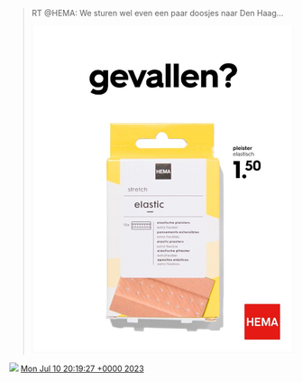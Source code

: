 > RT @HEMA: We sturen wel even een paar doosjes naar Den Haag… 
> 
> ![](../../media/1678499195110424577-F0dF6JfX0AAmk8m.jpg)

<img src="../../media/tweet.ico" width="12" /> [Mon Jul 10 20:19:27 +0000 2023](https://twitter.com/DromerDenker/status/1678499195110424577)